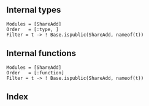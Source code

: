 ## Internal types

```@autodocs
Modules = [ShareAdd]
Order   = [:type, ]
Filter = t -> ! Base.ispublic(ShareAdd, nameof(t))
```

## Internal functions

```@autodocs
Modules = [ShareAdd]
Order   = [:function]
Filter = t -> ! Base.ispublic(ShareAdd, nameof(t))
```

## Index

```@index
```